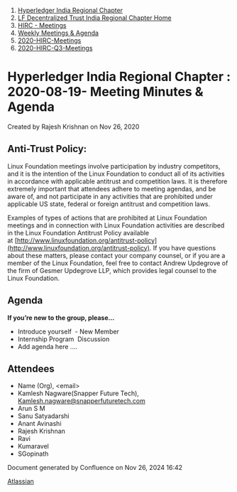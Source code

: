 1. [Hyperledger India Regional Chapter](index.html)
2. [LF Decentralized Trust India Regional Chapter Home](LF-Decentralized-Trust-India-Regional-Chapter-Home_19169282.html)
3. [HIRC - Meetings](HIRC---Meetings_19169350.html)
4. [Weekly Meetings &amp; Agenda](19169352.html)
5. [2020-HIRC-Meetings](2020-HIRC-Meetings_19169301.html)
6. [2020-HIRC-Q3-Meetings](2020-HIRC-Q3-Meetings_19169367.html)

# Hyperledger India Regional Chapter : 2020-08-19- Meeting Minutes &amp; Agenda

Created by Rajesh Krishnan on Nov 26, 2020

## Anti-Trust Policy:

Linux Foundation meetings involve participation by industry competitors, and it is the intention of the Linux Foundation to conduct all of its activities in accordance with applicable antitrust and competition laws. It is therefore extremely important that attendees adhere to meeting agendas, and be aware of, and not participate in any activities that are prohibited under applicable US state, federal or foreign antitrust and competition laws.

Examples of types of actions that are prohibited at Linux Foundation meetings and in connection with Linux Foundation activities are described in the Linux Foundation Antitrust Policy available at [http://www.linuxfoundation.org/antitrust-policy](http://www.linuxfoundation.org/antitrust-policy). If you have questions about these matters, please contact your company counsel, or if you are a member of the Linux Foundation, feel free to contact Andrew Updegrove of the firm of Gesmer Updegrove LLP, which provides legal counsel to the Linux Foundation.

## Agenda

**If you’re new to the group, please…**

- Introduce yourself  - New Member
- Internship Program  Discussion
- Add agenda here ....

## Attendees

- Name (Org), &lt;email&gt;
- Kamlesh Nagware(Snapper Future Tech), [Kamlesh.nagware@snapperfuturetech.com](mailto:Kamlesh.nagware@snapperfuturetech.com)
- Arun S M
- Sanu Satyadarshi
- Anant Avinashi
- Rajesh Krishnan
- Ravi
- Kumaravel
- SGopinath

Document generated by Confluence on Nov 26, 2024 16:42

[Atlassian](http://www.atlassian.com/)

